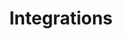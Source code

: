 ---
title: 'Integrations'
breadcrumb_title: "Integrations"
layout: 'block'
meta_title: 'Integrations - MultiSafepay Docs'
meta_description: "The MultiSafepay Documentation Center presents all relevant information about our Plugins and API. You can also find support pages for payment methods, tools and general questions as well as the contact details of our Support and Integration Teams."
logo: '/svgs/Integrations.svg'
short_description: 'View our Plugins, Hosted Plugins, Software Development Kits, Wrappers and Community Plugins.'
weight: 10
---